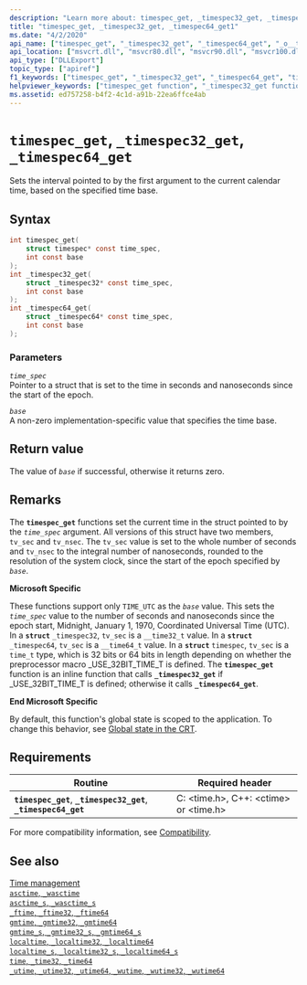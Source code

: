 ```yaml
---
description: "Learn more about: timespec_get, _timespec32_get, _timespec64_get"
title: "timespec_get, _timespec32_get, _timespec64_get1"
ms.date: "4/2/2020"
api_name: ["timespec_get", "_timespec32_get", "_timespec64_get", "_o__timespec32_get", "_o__timespec64_get"]
api_location: ["msvcrt.dll", "msvcr80.dll", "msvcr90.dll", "msvcr100.dll", "msvcr100_clr0400.dll", "msvcr110.dll", "msvcr110_clr0400.dll", "msvcr120.dll", "msvcr120_clr0400.dll", "ucrtbase.dll", "api-ms-win-crt-time-l1-1-0.dll", "api-ms-win-crt-private-l1-1-0.dll"]
api_type: ["DLLExport"]
topic_type: ["apiref"]
f1_keywords: ["timespec_get", "_timespec32_get", "_timespec64_get", "time/timespec_get", "time/_timespec32_get", "time/_timespec64_get", "timespec", "_timespec32", "_timespec64"]
helpviewer_keywords: ["timespec_get function", "_timespec32_get function", "_timespec64_get function"]
ms.assetid: ed757258-b4f2-4c1d-a91b-22ea6ffce4ab
---
```

# `timespec_get`, `_timespec32_get`, `_timespec64_get`

Sets the interval pointed to by the first argument to the current calendar time, based on the specified time base.

## Syntax

```C
int timespec_get(
    struct timespec* const time_spec,
    int const base
);
int _timespec32_get(
    struct _timespec32* const time_spec,
    int const base
);
int _timespec64_get(
    struct _timespec64* const time_spec,
    int const base
);
```

### Parameters

*`time_spec`*\
Pointer to a struct that is set to the time in seconds and nanoseconds since the start of the epoch.

*`base`*\
A non-zero implementation-specific value that specifies the time base.

## Return value

The value of *`base`* if successful, otherwise it returns zero.

## Remarks

The **`timespec_get`** functions set the current time in the struct pointed to by the *`time_spec`* argument. All versions of this struct have two members, `tv_sec` and `tv_nsec`. The `tv_sec` value is set to the whole number of seconds and `tv_nsec` to the integral number of nanoseconds, rounded to the resolution of the system clock, since the start of the epoch specified by *`base`*.

**Microsoft Specific**

These functions support only `TIME_UTC` as the *`base`* value. This sets the *`time_spec`* value to the number of seconds and nanoseconds since the epoch start, Midnight, January 1, 1970, Coordinated Universal Time (UTC). In a **`struct`** `_timespec32`, `tv_sec` is a `__time32_t` value. In a **`struct`** `_timespec64`, `tv_sec` is a `__time64_t` value. In a **`struct`** `timespec`, `tv_sec` is a `time_t` type, which is 32 bits or 64 bits in length depending on whether the preprocessor macro  _USE_32BIT_TIME_T is defined. The **`timespec_get`** function is an inline function that calls **`_timespec32_get`** if _USE_32BIT_TIME_T is defined; otherwise it calls **`_timespec64_get`**.

**End Microsoft Specific**

By default, this function's global state is scoped to the application. To change this behavior, see [Global state in the CRT](../global-state.md).

## Requirements

|Routine|Required header|
|-------------|---------------------|
|**`timespec_get`**, **`_timespec32_get`**, **`_timespec64_get`**|C: \<time.h>, C++: \<ctime> or \<time.h>|

For more compatibility information, see [Compatibility](../compatibility.md).

## See also

[Time management](../time-management.md)\
[`asctime`, `_wasctime`](asctime-wasctime.md)\
[`asctime_s`, `_wasctime_s`](asctime-s-wasctime-s.md)\
[`_ftime`, `_ftime32`, `_ftime64`](ftime-ftime32-ftime64.md)\
[`gmtime`, `_gmtime32`, `_gmtime64`](gmtime-gmtime32-gmtime64.md)\
[`gmtime_s`, `_gmtime32_s`, `_gmtime64_s`](gmtime-s-gmtime32-s-gmtime64-s.md)\
[`localtime`, `_localtime32`, `_localtime64`](localtime-localtime32-localtime64.md)\
[`localtime_s`, `_localtime32_s`, `_localtime64_s`](localtime-s-localtime32-s-localtime64-s.md)\
[`time`, `_time32`, `_time64`](time-time32-time64.md)\
[`_utime`, `_utime32`, `_utime64`, `_wutime`, `_wutime32`, `_wutime64`](utime-utime32-utime64-wutime-wutime32-wutime64.md)
